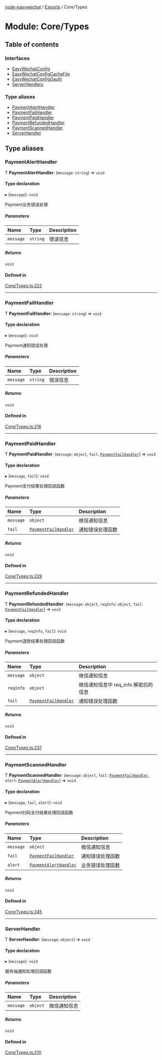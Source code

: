 [node-easywechat](../README.md) / [Exports](../modules.md) / Core/Types

# Module: Core/Types

## Table of contents

### Interfaces

- [EasyWechatConfig](../interfaces/Core_Types.EasyWechatConfig.md)
- [EasyWechatConfigCacheFile](../interfaces/Core_Types.EasyWechatConfigCacheFile.md)
- [EasyWechatConfigOauth](../interfaces/Core_Types.EasyWechatConfigOauth.md)
- [ServerHandlers](../interfaces/Core_Types.ServerHandlers.md)

### Type aliases

- [PaymentAlertHandler](Core_Types.md#paymentalerthandler)
- [PaymentFailHandler](Core_Types.md#paymentfailhandler)
- [PaymentPaidHandler](Core_Types.md#paymentpaidhandler)
- [PaymentRefundedHandler](Core_Types.md#paymentrefundedhandler)
- [PaymentScannedHandler](Core_Types.md#paymentscannedhandler)
- [ServerHandler](Core_Types.md#serverhandler)

## Type aliases

### PaymentAlertHandler

Ƭ **PaymentAlertHandler**: (`message`: `string`) => `void`

#### Type declaration

▸ (`message`): `void`

Payment业务错误处理

##### Parameters

| Name | Type | Description |
| :------ | :------ | :------ |
| `message` | `string` | 错误信息 |

##### Returns

`void`

#### Defined in

[Core/Types.ts:222](https://github.com/hpyer/node-easywechat/blob/e4961d7/src/Core/Types.ts#L222)

___

### PaymentFailHandler

Ƭ **PaymentFailHandler**: (`message`: `string`) => `void`

#### Type declaration

▸ (`message`): `void`

Payment通知错误处理

##### Parameters

| Name | Type | Description |
| :------ | :------ | :------ |
| `message` | `string` | 错误信息 |

##### Returns

`void`

#### Defined in

[Core/Types.ts:216](https://github.com/hpyer/node-easywechat/blob/e4961d7/src/Core/Types.ts#L216)

___

### PaymentPaidHandler

Ƭ **PaymentPaidHandler**: (`message`: `object`, `fail`: [`PaymentFailHandler`](Core_Types.md#paymentfailhandler)) => `void`

#### Type declaration

▸ (`message`, `fail`): `void`

Payment支付结果处理回调函数

##### Parameters

| Name | Type | Description |
| :------ | :------ | :------ |
| `message` | `object` | 微信通知信息 |
| `fail` | [`PaymentFailHandler`](Core_Types.md#paymentfailhandler) | 通知错误处理函数 |

##### Returns

`void`

#### Defined in

[Core/Types.ts:229](https://github.com/hpyer/node-easywechat/blob/e4961d7/src/Core/Types.ts#L229)

___

### PaymentRefundedHandler

Ƭ **PaymentRefundedHandler**: (`message`: `object`, `reqInfo`: `object`, `fail`: [`PaymentFailHandler`](Core_Types.md#paymentfailhandler)) => `void`

#### Type declaration

▸ (`message`, `reqInfo`, `fail`): `void`

Payment退款结果处理回调函数

##### Parameters

| Name | Type | Description |
| :------ | :------ | :------ |
| `message` | `object` | 微信通知信息 |
| `reqInfo` | `object` | 微信通知信息中 req_info 解密后的信息 |
| `fail` | [`PaymentFailHandler`](Core_Types.md#paymentfailhandler) | 通知错误处理函数 |

##### Returns

`void`

#### Defined in

[Core/Types.ts:237](https://github.com/hpyer/node-easywechat/blob/e4961d7/src/Core/Types.ts#L237)

___

### PaymentScannedHandler

Ƭ **PaymentScannedHandler**: (`message`: `object`, `fail`: [`PaymentFailHandler`](Core_Types.md#paymentfailhandler), `alert`: [`PaymentAlertHandler`](Core_Types.md#paymentalerthandler)) => `void`

#### Type declaration

▸ (`message`, `fail`, `alert`): `void`

Payment扫码支付结果处理回调函数

##### Parameters

| Name | Type | Description |
| :------ | :------ | :------ |
| `message` | `object` | 微信通知信息 |
| `fail` | [`PaymentFailHandler`](Core_Types.md#paymentfailhandler) | 通知错误处理函数 |
| `alert` | [`PaymentAlertHandler`](Core_Types.md#paymentalerthandler) | 业务错误处理函数 |

##### Returns

`void`

#### Defined in

[Core/Types.ts:245](https://github.com/hpyer/node-easywechat/blob/e4961d7/src/Core/Types.ts#L245)

___

### ServerHandler

Ƭ **ServerHandler**: (`message`: `object`) => `void`

#### Type declaration

▸ (`message`): `void`

服务端通知处理回调函数

##### Parameters

| Name | Type | Description |
| :------ | :------ | :------ |
| `message` | `object` | 微信通知信息 |

##### Returns

`void`

#### Defined in

[Core/Types.ts:210](https://github.com/hpyer/node-easywechat/blob/e4961d7/src/Core/Types.ts#L210)
